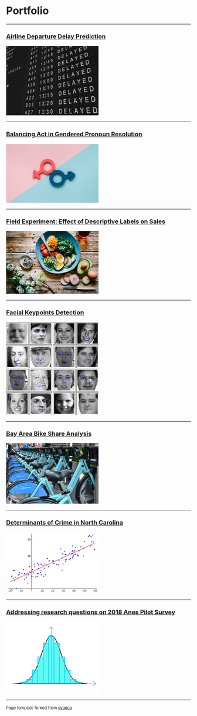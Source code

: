 # Portfolio

---
### [Airline Departure Delay Prediction](/airline_delay_pred.md)
<img src="images/Delayed.jpg?raw=true" width="50%" height="50%"/>

---
### [Balancing Act in Gendered Pronoun Resolution](https://github.com/nsandadi/Coreference-Resolution)
<img src="images/genderequality.jpeg?raw=true" width="50%" height="50%"/> 

---
### [Field Experiment: Effect of Descriptive Labels on Sales](/images/Effect_of_Descriptive_Labels.pdf)
<img src="images/Food_Experiment.jpeg?raw=true" width="50%" height="50%"/> 

---
### [Facial Keypoints Detection](/facial_keypoints_detection.md)
<img src="images/Facial_Keypoints_Kaggle2.png?raw=true" width="50%" height="50%"/>

---
### [Bay Area Bike Share Analysis](/pdf/BayArea_Bikeshare_Analysis.pdf)
<img src="images/BikeShare.jpg?raw=true" width="50%" height="50%"/>

---
### [Determinants of Crime in North Carolina](/pdf/Lab3-DeterminantsOfCrime.pdf)
<img src="images/Linear_regression.png?raw=true" width="50%" height="50%"/>

---
### [Addressing research questions on 2018 Anes Pilot Survey](/pdf/Lab2-ComparingMeans.pdf)
<img src="images/histogram-normal-distribution.png?raw=true" width="50%" height="50%"/>





---
<p style="font-size:11px">Page template forked from <a href="https://github.com/evanca/quick-portfolio">evanca</a></p>

